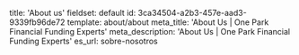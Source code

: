 title: 'About us'
fieldset: default
id: 3ca34504-a2b3-457e-aad3-9339fb96de72
template: about/about
meta_title: 'About Us | One Park Financial Funding Experts'
meta_description: 'About Us | One Park Financial Funding Experts'
es_url: sobre-nosotros